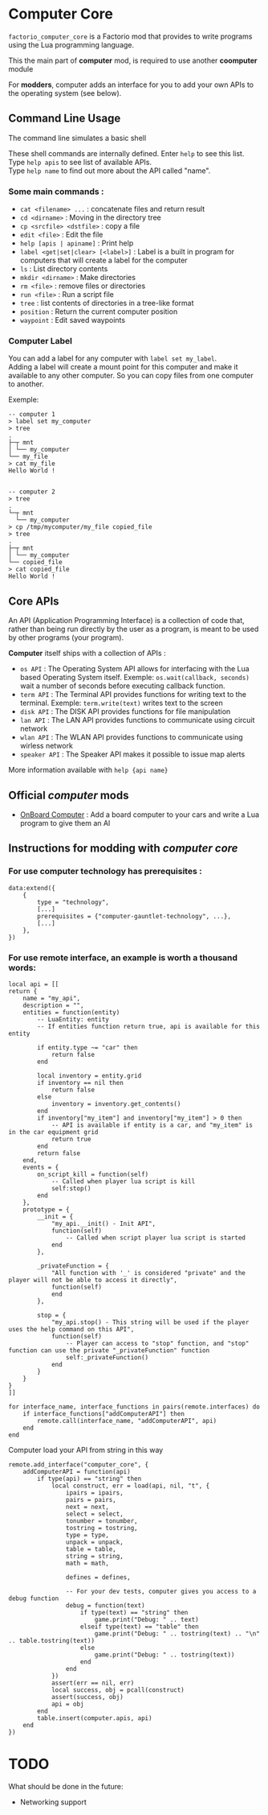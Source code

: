 Computer Core
=============

`factorio_computer_core` is a Factorio mod that provides to write programs using the Lua programming language.

This the main part of **computer** mod, is required to use another **coomputer** module

For **modders**, computer adds an interface for you to add your own APIs to the operating system (see below).

Command Line Usage
------------------
The command line simulates a basic shell

These shell commands are internally defined.
Enter `help` to see this list.\
Type `help apis` to see list of available APIs.\
Type `help name` to find out more about the API called "name".

### Some main commands :
- `cat <filename> ...` : concatenate files and return result
- `cd <dirname>` : Moving in the directory tree
- `cp <srcfile> <dstfile>` : copy a file
- `edit <file>` : Edit the file
- `help [apis | apiname]` : Print help
- `label <get|set|clear> [<label>]` : Label is a built in program for computers that will create a label for the computer
- `ls` : List directory contents
- `mkdir <dirname>` : Make directories
- `rm <file>` : remove files or directories
- `run <file>` : Run a script file
- `tree` : list contents of directories in a tree-like format
- `position` : Return the current computer position
- `waypoint` : Edit saved waypoints

### Computer Label
You can add a label for any computer with `label set my_label`.\
Adding a label will create a mount point for this computer and make it available to any other computer.
So you can copy files from one computer to another.

Exemple:
```
-- computer 1
> label set my_computer
> tree
.
├─┬ mnt
│ └── my_computer
└── my_file
> cat my_file
Hello World !


-- computer 2
> tree
.
└─┬ mnt
  └── my_computer
> cp /tmp/mycomputer/my_file copied_file
> tree
.
├─┬ mnt
│ └── my_computer
└── copied_file
> cat copied_file
Hello World !
```



Core APIs
---------
An API (Application Programming Interface) is a collection of code that, rather than being run directly by the user as a program, is meant to be used by other programs (your program).

**Computer** itself ships with a collection of APIs :

- `os API` : The Operating System API allows for interfacing with the Lua based Operating System itself.
Exemple: `os.wait(callback, seconds)` wait a number of seconds before executing callback function.
- `term API` : The Terminal API provides functions for writing text to the terminal. Exemple: `term.write(text)` writes text to the screen
- `disk API` : The DISK API provides functions for file manipulation
- `lan API` : The LAN API provides functions to communicate using circuit network
- `wlan API` : The WLAN API provides functions to communicate using wirless network
- `speaker API` : The Speaker API makes it possible to issue map alerts

More information available with `help {api name}`

Official *computer* mods
------------------------

- [OnBoard Computer]() : Add a board computer to your cars and write a Lua program to give them an AI


Instructions for modding with *computer core*
---------------------------------------------
### For use **computer** technology has prerequisites :
```
data:extend({
    {
        type = "technology",
        [...]
        prerequisites = {"computer-gauntlet-technology", ...},
        [...]
    },
})
```

### For use remote interface, an example is worth a thousand words:
```
local api = [[
return {
    name = "my_api",
    description = "",
    entities = function(entity)
        -- LuaEntity: entity
        -- If entities function return true, api is available for this entity

        if entity.type ~= "car" then
            return false
        end

        local inventory = entity.grid
        if inventory == nil then
            return false
        else
            inventory = inventory.get_contents()
        end
        if inventory["my_item"] and inventory["my_item"] > 0 then
            -- API is available if entity is a car, and "my_item" is in the car equipment grid
            return true
        end
        return false
    end,
    events = {
        on_script_kill = function(self)
            -- Called when player lua script is kill
            self:stop()
        end
    },
    prototype = {
        __init = {
            "my_api.__init() - Init API",
            function(self)
                -- Called when script player lua script is started
            end
        },

        _privateFunction = {
            "All function with '_' is considered "private" and the player will not be able to access it directly",
            function(self)
            end
        },

        stop = {
            "my_api.stop() - This string will be used if the player uses the help command on this API",
            function(self)
                -- Player can access to "stop" function, and "stop" function can use the private "_privateFunction" function
                self:_privateFunction()
            end
        }
    }
}
]]

for interface_name, interface_functions in pairs(remote.interfaces) do
    if interface_functions["addComputerAPI"] then
        remote.call(interface_name, "addComputerAPI", api)
    end
end
```

Computer load your API from string in this way
```
remote.add_interface("computer_core", {
    addComputerAPI = function(api)
        if type(api) == "string" then
            local construct, err = load(api, nil, "t", {
                ipairs = ipairs,
                pairs = pairs,
                next = next,
                select = select,
                tonumber = tonumber,
                tostring = tostring,
                type = type,
                unpack = unpack,
                table = table,
                string = string,
                math = math,

                defines = defines,

                -- For your dev tests, computer gives you access to a debug function
                debug = function(text)
                    if type(text) == "string" then
                        game.print("Debug: " .. text)
                    elseif type(text) == "table" then
                        game.print("Debug: " .. tostring(text) .. "\n" .. table.tostring(text))
                    else
                        game.print("Debug: " .. tostring(text))
                    end
                end
            })
            assert(err == nil, err)
            local success, obj = pcall(construct)
            assert(success, obj)
            api = obj
        end
        table.insert(computer.apis, api)
    end
})
```

TODO
====
What should be done in the future:
- Networking support
